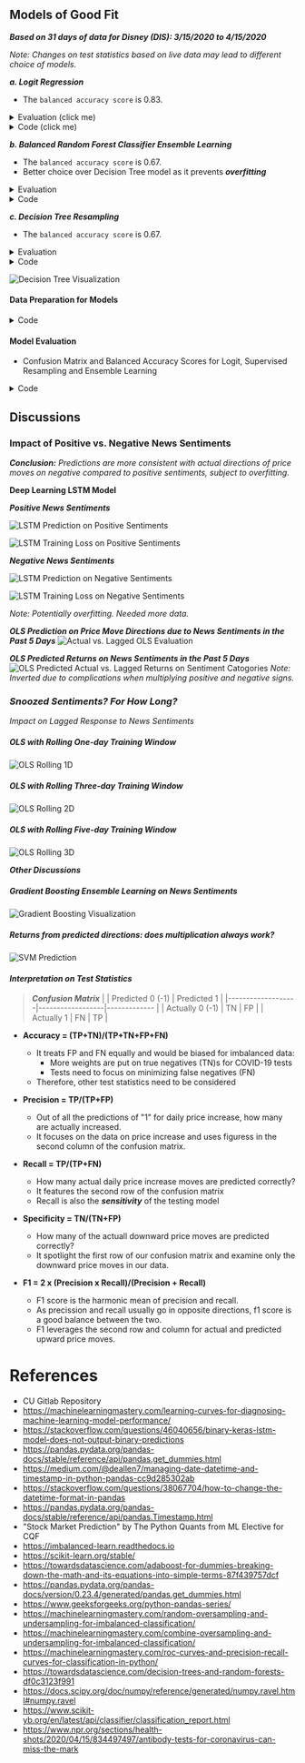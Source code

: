 
## Models of Good Fit

_**Based on 31 days of data for Disney (DIS): 3/15/2020 to 4/15/2020**_

_Note: Changes on test statistics based on live data may lead to different choice of models._

_**a. Logit Regression**_
* The `balanced accuracy score` is 0.83.

<details><summary>
Evaluation (click me)
</summary>

![Logit Evaluation](Images/dis_logit_evaluation.png)
![Logit Evaluation on Training vs. Testing Data](Images/dis_logit_eval_train_test.png)

</details>

<details><summary>
Code (click me)
</summary>

```python
# ********* MODEL FITTING *************
   # --------- Loigt -----------
   # --------Start-------------
   
M = 'Logit'
from sklearn import linear_model 
lm = linear_model.LogisticRegression(C = 1e5)
lm.fit(X_train, y_train)
lm_pred = lm.predict(X_test)


  # --------- Logit ------------
   # ---------End -------------

```
</details>


_**b. Balanced Random Forest Classifier Ensemble Learning**_
* The `balanced accuracy score` is 0.67.
* Better choice over Decision Tree model as it prevents _**overfitting**_
<details><summary>
Evaluation
</summary>

![Balanced Random Forest Evaluation](Images/dis_brf_evaluation.png)

</details>

<details><summary>
Code
</summary>

```python

# ********* MODEL FITTING *************
   # -----Balanced Random Forest -------
   # --------Start-------------

# Resample the training data with the RandomOversampler
# fit Random Forest Classifier
from imblearn.ensemble import BalancedRandomForestClassifier
brf = BalancedRandomForestClassifier(n_estimators=100, random_state=42)
brf.fit(X_train, y_train)
brf_pred = brf.predict(X_test)

   # --- Balanced Random Forest --------
   # --------End-------------

```
</details>



_**c. Decision Tree Resampling**_
* The `balanced accuracy score` is 0.67.

<details><summary>
Evaluation
</summary>

![Decision Tree Evaluation](Images/dis_decision_tree_evaluation.png)

</details>

<details><summary>
Code
</summary>

```python

# ********* MODEL FITTING *************
   # ----- Decision Tree -------
   # --------Start-------------

from sklearn import tree
# Needed for decision tree visualization
import pydotplus
from IPython.display import Image

# Creating the decision tree classifier instance
model_tree = tree.DecisionTreeClassifier()
# Fitting the model
model_tree = model_tree.fit(X_train, y_train)
# Making predictions using the testing data
tree_pred = model_tree.predict(X_test)

  # --- Decision Tree --------
   # --------End-------------

```

</details>


![Decision Tree Visualization](Images/DIS_1d_decision_tree_updated.png)


#### Data Preparation for Models

<details><summary>
Code 
</summary>

```python

# Creating training and testing data sets
from sklearn.model_selection import train_test_split
X_train, X_test, y_train, y_test = train_test_split(X, y, test_size = 0.3, shuffle=False, random_state=42) 

# For neural network sequential, LSTM and ensemble learning
#Create the StandardScaler instance
scaler = StandardScaler()
# Fit the Standard Scaler with the training data
X_scaler = scaler.fit(X_train)

# Scale the training data - only scale X_train and X_test data 
X_train_scaled = X_scaler.transform(X_train)
X_test_scaled = X_scaler.transform(X_test)


# Creating validation data sets for deep learning on neural network model training
from sklearn.model_selection import train_test_split
X_train, X_val, y_train, y_val = train_test_split(X_train, y_train, test_size = 0.3, shuffle=False) 


```
</details>

#### Model Evaluation

* Confusion Matrix and Balanced Accuracy Scores for Logit, Supervised Resampling and Ensemble Learning

<details><summary>
Code
</summary>


```python
# Score the accuracy
print("Training vs. Testing - Logit")
print(f"Training Data Score: {lm.score(X_train, y_train):,.04f}")
print(f"Testing Data Score: {lm.score(X_test, y_test):,.04f}")

# Evaluating the Logit model in a nicer format
# Calculating the confusion matrix
cm_lm = confusion_matrix(y_test, lm_pred)
cm_lm_df = pd.DataFrame(
    cm_lm, index=["Actual -1", "Actual 1"], columns=["Predicted -1", "Predicted 1"]
)
# Calculating the accuracy score
acc_lm_score = balanced_accuracy_score(y_test, lm_pred)

# Displaying results
print("Confusion Matrix - Logit")
display(cm_lm_df)
print(f"Balanced Accuracy Score : {acc_lm_score:,.04f}")
print("Classification Report - Logit")
print(classification_report(y_test, lm_pred))

```
</details>


## **Discussions** 

### **Impact of Positive vs. Negative News Sentiments**

_**Conclusion:** Predictions are more consistent with actual directions of price moves on negative compared to positive sentiments, subject to overfitting._

**Deep Learning LSTM Model**

_**Positive News Sentiments**_

![LSTM Prediction on Positive Sentiments](Images/DIS_positive_lstm.png)

![LSTM Training Loss on Positive Sentiments](Images/DIS_loss_positive_sentiments_lstm.png)

_**Negative News Sentiments**_

![LSTM Prediction on Negative Sentiments](Images/DIS_lstm_negative.png)

![LSTM Training Loss on Negative Sentiments](Images/DIS_loss_negative_lstm.png)

_Note: Potentially overfitting. Needed more data._

_**OLS Prediction on Price Move Directions due to News Sentiments in the Past 5 Days**_
![Actual vs. Lagged OLS Evaluation](Images/actual_vs_outofsample_OLS_news_5d_DIS_1d_5dnews.png)

_**OLS Predicted Returns on News Sentiments in the Past 5 Days**_
![OLS Predicted Actual vs. Lagged Returns on Sentiment Catogories ](Images/actual_vs_outofsample_OLS_news_5d_DIS_1d_return_5dnews.png)
_Note: Inverted due to complications when multiplying positive and negative signs._

### _**Snoozed Sentiments? For How Long?**_
_Impact on Lagged Response to News Sentiments_

##### **OLS with Rolling One-day Training Window**

![OLS Rolling 1D](Images/actual_vs_outofsample_ols_DIS_1d.png)

##### **OLS with Rolling Three-day Training Window**

![OLS Rolling 2D](Images/actual_vs_outofsample_ols_DIS_3d.png)

##### **OLS with Rolling Five-day Training Window**

![OLS Rolling 3D](Images/actual_vs_outofsample_OLS_DIS_5d.png)



_**Other Discussions**_

##### **Gradient Boosting Ensemble Learning on News Sentiments**

![Gradient Boosting Visualization](Images/DIS_GradientBoosting_tree_1_updated.png)

##### **Returns from predicted directions: does multiplication always work?**

![SVM Prediction](Images/actual_vs_outofsample_SVM_DIS_1d.png)


#### _Interpretation on Test Statistics_

> _**Confusion Matrix**_
> |                   | Predicted 0 (-1) | Predicted 1  |
> |-------------------|------------------|------------- |
> |  Actually 0 (-1)  |      TN          |     FP       |
> |  Actually 1       |      FN          |     TP       |

* **Accuracy = (TP+TN)/(TP+TN+FP+FN)** 
    * It treats FP and FN equally and would be biased for imbalanced data:
        * More weights are put on true negatives (TN)s for COVID-19 tests
        * Tests need to focus on minimizing false negatives (FN)
    * Therefore, other test statistics need to be considered

* **Precision = TP/(TP+FP)**
    * Out of all the predictions of "1" for daily price increase, how many are actually increased.
    * It focuses on the data on price increase and uses figuress in the second column of the confusion matrix.

* **Recall = TP/(TP+FN)**
    * How many actual daily price increase moves are predicted correctly?
    * It features the second row of the confusion matrix 
    * Recall is also the _**sensitivity**_ of the testing model

* **Specificity = TN/(TN+FP)**
    * How many of the actuall downward price moves are predicted correctly?
    * It spotlight the first row of our confusion matrix and examine only the downward price moves in our data.

* **F1 = 2 x (Precision x Recall)/(Precision + Recall)**
    * F1 score is the harmonic mean of precision and recall.
    * As precission and recall usually go in opposite directions, f1 score is a good balance between the two.
    * F1 leverages the second row and column for actual and predicted upward price moves.



# References

* CU Gitlab Repository
* https://machinelearningmastery.com/learning-curves-for-diagnosing-machine-learning-model-performance/
* https://stackoverflow.com/questions/46040656/binary-keras-lstm-model-does-not-output-binary-predictions
* https://pandas.pydata.org/pandas-docs/stable/reference/api/pandas.get_dummies.html
* https://medium.com/@deallen7/managing-date-datetime-and-timestamp-in-python-pandas-cc9d285302ab
* https://stackoverflow.com/questions/38067704/how-to-change-the-datetime-format-in-pandas
* https://pandas.pydata.org/pandas-docs/stable/reference/api/pandas.Timestamp.html
* "Stock Market Prediction" by The Python Quants from ML Elective for CQF
* https://imbalanced-learn.readthedocs.io
* https://scikit-learn.org/stable/
* https://towardsdatascience.com/adaboost-for-dummies-breaking-down-the-math-and-its-equations-into-simple-terms-87f439757dcf
* https://pandas.pydata.org/pandas-docs/version/0.23.4/generated/pandas.get_dummies.html
* https://www.geeksforgeeks.org/python-pandas-series/
* https://machinelearningmastery.com/random-oversampling-and-undersampling-for-imbalanced-classification/
* https://machinelearningmastery.com/combine-oversampling-and-undersampling-for-imbalanced-classification/
* https://machinelearningmastery.com/roc-curves-and-precision-recall-curves-for-classification-in-python/
* https://towardsdatascience.com/decision-trees-and-random-forests-df0c3123f991
* https://docs.scipy.org/doc/numpy/reference/generated/numpy.ravel.html#numpy.ravel
* https://www.scikit-yb.org/en/latest/api/classifier/classification_report.html
* https://www.npr.org/sections/health-shots/2020/04/15/834497497/antibody-tests-for-coronavirus-can-miss-the-mark